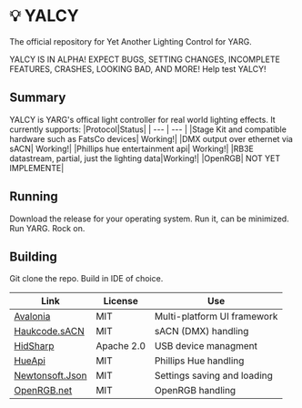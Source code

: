 # 💡 YALCY
The official repository for Yet Another Lighting Control for YARG.

YALCY IS IN ALPHA! EXPECT BUGS, SETTING CHANGES, INCOMPLETE FEATURES, CRASHES, LOOKING BAD, AND MORE!
Help test YALCY!

## Summary
YALCY is YARG's offical light controller for real world lighting effects. It currently supports:
|Protocol|Status|
| --- | --- |
|Stage Kit and compatible hardware such as FatsCo devices| Working!|
|DMX output over ethernet via sACN| Working!|
|Phillips hue entertainment api| Working!|
|RB3E datastream, partial, just the lighting data|Working!|
|OpenRGB| NOT YET IMPLEMENTE|

## Running
Download the release for your operating system.
Run it, can be minimized.
Run YARG.
Rock on.

## Building
Git clone the repo.
Build in IDE of choice.

| Link | License | Use |
| --- | --- | --- |
|[Avalonia](https://github.com/AvaloniaUI/Avalonia)|MIT|Multi-platform UI framework|
|[Haukcode.sACN](https://github.com/HakanL/Haukcode.sACN)|MIT|sACN (DMX) handling|
|[HidSharp](https://github.com/IntergatedCircuits/HidSharp)|Apache 2.0|USB device managment|
|[HueApi](https://github.com/michielpost/Q42.HueApi)|MIT|Phillips Hue handling|
|[Newtonsoft.Json](https://github.com/JamesNK/Newtonsoft.Json)|MIT|Settings saving and loading|
|[OpenRGB.net](https://github.com/diogotr7/OpenRGB.NET)|MIT|OpenRGB handling|
